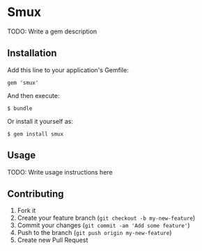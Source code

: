 # Smux

TODO: Write a gem description

## Installation

Add this line to your application's Gemfile:

    gem 'smux'

And then execute:

    $ bundle

Or install it yourself as:

    $ gem install smux

## Usage

TODO: Write usage instructions here

## Contributing

1. Fork it
2. Create your feature branch (`git checkout -b my-new-feature`)
3. Commit your changes (`git commit -am 'Add some feature'`)
4. Push to the branch (`git push origin my-new-feature`)
5. Create new Pull Request
